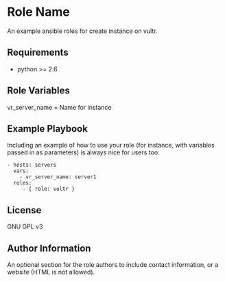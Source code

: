 Role Name
=========

An example ansible roles for create instance on vultr.

Requirements
------------

- python >= 2.6

Role Variables
--------------

vr_server_name = Name for instance


Example Playbook
----------------

Including an example of how to use your role (for instance, with variables passed in as parameters) is always nice for users too:

    - hosts: servers
      vars:
        - vr_server_name: server1
      roles:
         - { role: vultr }

License
-------

GNU GPL v3

Author Information
------------------

An optional section for the role authors to include contact information, or a website (HTML is not allowed).
